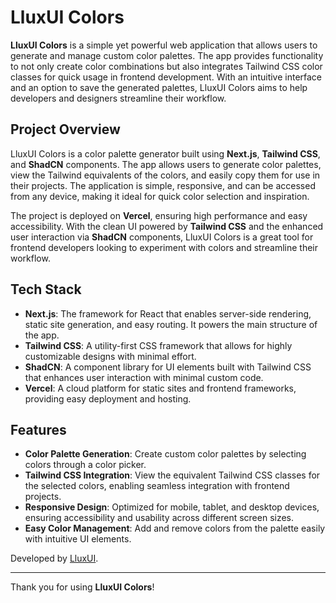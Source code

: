 # LluxUI Colors

**LluxUI Colors** is a simple yet powerful web application that allows users to generate and manage custom color palettes. The app provides functionality to not only create color combinations but also integrates Tailwind CSS color classes for quick usage in frontend development. With an intuitive interface and an option to save the generated palettes, LluxUI Colors aims to help developers and designers streamline their workflow.



## Project Overview

LluxUI Colors is a color palette generator built using **Next.js**, **Tailwind CSS**, and **ShadCN** components. The app allows users to generate color palettes, view the Tailwind equivalents of the colors, and easily copy them for use in their projects. The application is simple, responsive, and can be accessed from any device, making it ideal for quick color selection and inspiration.

The project is deployed on **Vercel**, ensuring high performance and easy accessibility. With the clean UI powered by **Tailwind CSS** and the enhanced user interaction via **ShadCN** components, LluxUI Colors is a great tool for frontend developers looking to experiment with colors and streamline their workflow.

## Tech Stack

- **Next.js**: The framework for React that enables server-side rendering, static site generation, and easy routing. It powers the main structure of the app.
- **Tailwind CSS**: A utility-first CSS framework that allows for highly customizable designs with minimal effort.
- **ShadCN**: A component library for UI elements built with Tailwind CSS that enhances user interaction with minimal custom code.
- **Vercel**: A cloud platform for static sites and frontend frameworks, providing easy deployment and hosting.

## Features

- **Color Palette Generation**: Create custom color palettes by selecting colors through a color picker.
- **Tailwind CSS Integration**: View the equivalent Tailwind CSS classes for the selected colors, enabling seamless integration with frontend projects.
- **Responsive Design**: Optimized for mobile, tablet, and desktop devices, ensuring accessibility and usability across different screen sizes.
- **Easy Color Management**: Add and remove colors from the palette easily with intuitive UI elements.

Developed by [LluxUI](https://medium.com/@llunaes).

---

Thank you for using **LluxUI Colors**!